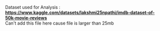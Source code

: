 Dataset used for Analysis : **https://www.kaggle.com/datasets/lakshmi25npathi/imdb-dataset-of-50k-movie-reviews** <br>
Can't add this file here cause file is larger than 25mb
